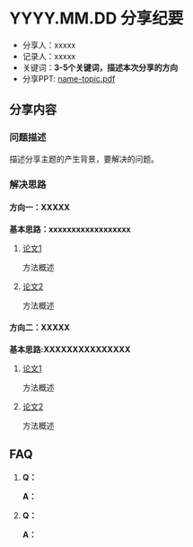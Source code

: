 # YYYY.MM.DD 分享纪要

- 分享人：xxxxx
- 记录人：xxxxx
- 关键词：**3-5个关键词，描述本次分享的方向**
- 分享PPT: [name-topic.pdf](./slides/xxxx)

## 分享内容

### 问题描述

描述分享主题的产生背景，要解决的问题。

### 解决思路

#### 方向一：XXXXX

**基本思路：xxxxxxxxxxxxxxxxxx**

1. [论文1]()

   方法概述

2. [论文2]()

   方法概述

#### 方向二：XXXXX

**基本思路:XXXXXXXXXXXXXXX**

1. [论文1]()

   方法概述

2. [论文2]()

   方法概述

## FAQ

1. **Q：**

   **A：**

2. **Q：**

   **A：**

